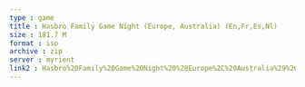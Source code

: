 ```yaml
---
type : game
title : Hasbro Family Game Night (Europe, Australia) (En,Fr,Es,Nl)
size : 181.7 M
format : iso
archive : zip
server : myrient
link2 : Hasbro%20Family%20Game%20Night%20%28Europe%2C%20Australia%29%20%28En%2CFr%2CEs%2CNl%29
---
```

